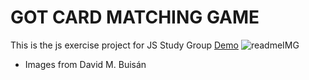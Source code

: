 # GOT CARD MATCHING GAME
This is the js exercise project for JS Study Group 
[Demo](http://gotMatching.surge.sh)
![readmeIMG](https://user-images.githubusercontent.com/12174223/71591041-d3851300-2b3b-11ea-9ecd-ba5fd00e92f8.png)

* Images from  David M. Buisán

